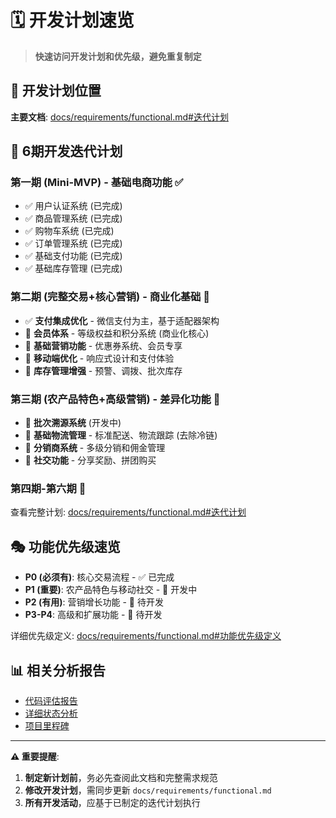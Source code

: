 # 🗓️ 开发计划速览

> **快速访问开发计划和优先级，避免重复制定**

## 📍 开发计划位置

**主要文档**: [docs/requirements/functional.md#迭代计划](docs/requirements/functional.md#迭代计划)

## 🎯 6期开发迭代计划

### 第一期 (Mini-MVP) - 基础电商功能 ✅
- ✅ 用户认证系统 (已完成)
- ✅ 商品管理系统 (已完成) 
- ✅ 购物车系统 (已完成)
- ✅ 订单管理系统 (已完成)
- ✅ 基础支付功能 (已完成)
- ✅ 基础库存管理 (已完成)

### 第二期 (完整交易+核心营销) - 商业化基础 🔄
- ✅ **支付集成优化** - 微信支付为主，基于适配器架构
- 📝 **会员体系** - 等级权益和积分系统 (商业化核心)
- 📝 **基础营销功能** - 优惠券系统、会员专享
- 📝 **移动端优化** - 响应式设计和支付体验
- 📝 **库存管理增强** - 预警、调拨、批次库存

### 第三期 (农产品特色+高级营销) - 差异化功能 📝
- 🔄 **批次溯源系统** (开发中)
- 📝 **基础物流管理** - 标准配送、物流跟踪 (去除冷链)
- 📝 **分销商系统** - 多级分销和佣金管理
- 📝 **社交功能** - 分享奖励、拼团购买

### 第四期-第六期 📝
查看完整计划: [docs/requirements/functional.md#迭代计划](docs/requirements/functional.md#迭代计划)

## 🎭 功能优先级速览

- **P0 (必须有)**: 核心交易流程 - ✅ 已完成
- **P1 (重要)**: 农产品特色与移动社交 - 🔄 开发中  
- **P2 (有用)**: 营销增长功能 - 📝 待开发
- **P3-P4**: 高级和扩展功能 - 📝 待开发

详细优先级定义: [docs/requirements/functional.md#功能优先级定义](docs/requirements/functional.md#功能优先级定义)

## 📊 相关分析报告

- [代码评估报告](docs/analysis/comprehensive_code_evaluation_report.md)
- [详细状态分析](docs/analysis/detailed_code_status_analysis.md)
- [项目里程碑](docs/status/milestones.md)

---

**⚠️ 重要提醒**: 
1. **制定新计划前**，务必先查阅此文档和完整需求规范
2. **修改开发计划**，需同步更新 `docs/requirements/functional.md`
3. **所有开发活动**，应基于已制定的迭代计划执行
